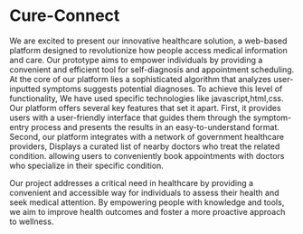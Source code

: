 # Cure-Connect
We are excited to present our innovative healthcare solution, a web-based platform designed to revolutionize how people access medical information and care. Our prototype aims to empower individuals by providing a convenient and efficient tool for self-diagnosis and appointment scheduling.
At the core of our platform lies a sophisticated algorithm that analyzes user-inputted symptoms  suggests potential diagnoses. 
To achieve this level of functionality, We have used specific technologies like javascript,html,css.
Our platform offers several key features that set it apart. First, it provides users with a user-friendly interface that guides them through the symptom-entry process and presents the results in an easy-to-understand format. Second, our platform integrates with a network of government  healthcare providers, Displays a curated list of nearby doctors who treat the related condition. allowing users to conveniently book appointments with doctors who specialize in their specific condition.

Our project addresses a critical need in healthcare by providing a convenient and accessible way for individuals to assess their health and seek medical attention. By empowering people with knowledge and tools, we aim to improve health outcomes and foster a more proactive approach to wellness.
